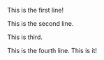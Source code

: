 This is the first line!

This is the second line.

This is third.

This is the fourth line. This is it!
